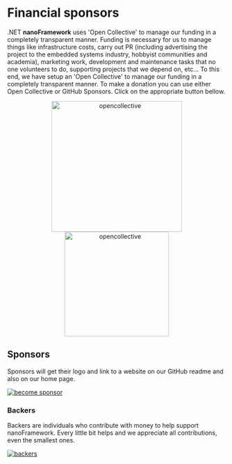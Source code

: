 # Financial sponsors

.NET **nanoFramework** uses 'Open Collective' to manage our funding in a completely transparent manner.
Funding is necessary for us to manage things like infrastructure costs, carry out PR (including advertising the project to the embedded systems industry, hobbyist communities and academia), marketing work, development and maintenance tasks that no one volunteers to do, supporting projects that we depend on, etc... To this end, we have setup an 'Open Collective' to manage our funding in a completely transparent manner.
To make a donation you can use either Open Collective or GitHub Sponsors. Click on the appropriate button bellow.

<div align="center">
  <a href="https://opencollective.com/nanoframework/donate" target="_blank">
    <img src="https://opencollective.com/nanoframework/donate/button@2x.png?color=blue" alt="opencollective" width=300 />
  </a>
  <a href="https://github.com/sponsors/nanoframework" target="_blank">
    <img src="https://img.shields.io/static/v1?style=flat&label=Sponsors&style=social&labelColor=gray&color=violet&&message=%E2%9D%A4&logo=GitHub" alt="opencollective" width="240" />
  </a>
</div>

## Sponsors

Sponsors will get their logo and link to a website on our GitHub readme and also on our home page.

[![become sponsor](https://opencollective.com/nanoframework/tiers/sponsor.svg?avatarHeight=80)](https://opencollective.com/nanoframework#support)

### Backers

Backers are individuals who contribute with money to help support nanoFramework. Every little bit helps and we appreciate all contributions, even the smallest ones.

[![backers](https://opencollective.com/nanoframework/tiers/backer.svg?avatarHeight=80)](https://opencollective.com/nanoframework#support)
